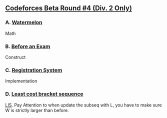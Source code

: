 ## [Codeforces Beta Round #4 (Div. 2 Only)](http://www.codeforces.com/contest/4)

### A. [Watermelon](http://www.codeforces.com/contest/4/problem/A)
Math

### B. [Before an Exam](http://www.codeforces.com/contest/4/problem/B)
Construct

### C. [Registration System](http://www.codeforces.com/contest/4/problem/C)
Implementation  

### D. [Least cost bracket sequence](http://www.codeforces.com/contest/4/problem/D)
[LIS](http://en.wikipedia.org/wiki/Longest_increasing_subsequence). Pay Attention to when update the subseq with L, you have to make sure W is strictly larger than before.